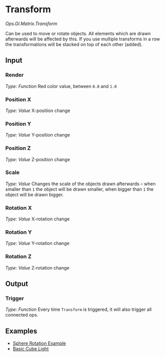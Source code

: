 # Transform

_Ops.Gl.Matrix.Transform_

Can be used to move or rotate objects. All elements which are drawn afterwards will be affected by this. If you use multiple transforms in a row the transformations will be stacked on top of each other (added).

## Input

### Render

_Type: Function_
Red color value, between `0.0` and `1.0`

### Position X

_Type: Value_
X-position change

### Position Y

_Type: Value_
Y-position change

### Position Z

_Type: Value_
Z-position change

### Scale

_Type: Value_
Changes the scale of the objects drawn afterwards – when smaller than `1` the object will be drawn smaller, when bigger than `1` the object will be drawn bigger.

### Rotation X

_Type: Value_
X-rotation change

### Rotation Y

_Type: Value_
Y-rotation change

### Rotation Z

_Type: Value_
Z-rotation change

## Output

### Trigger

_Type: Function_
Every time `Transform` is triggered, it will also trigger all connected ops.

## Examples

- [Sphere Rotation Example](https://cables.gl/edit/5702a838df94c65f116d27ef)
- [Basic Cube Light](https://cables.gl/edit/5702a7fd99572b98331e3659)
